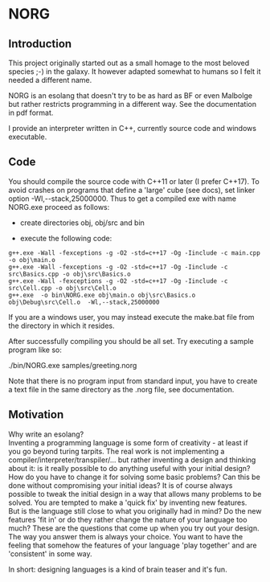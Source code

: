 # NORG

## Introduction
This project originally started out as a small homage to the most beloved species ;-) in the galaxy. It however adapted somewhat to humans so I felt it needed a different name.

NORG is an esolang that doesn't try to be as hard as BF or even Malbolge but rather restricts programming in a different way. See the documentation in pdf format. 

I provide an interpreter written in C++, currently source code and windows executable.


## Code

You should compile the source code with C++11 or later (I prefer C++17). To avoid crashes on programs that define a 'large' cube (see docs), set linker option -Wl,--stack,25000000. Thus to get a compiled exe with name NORG.exe proceed as follows:

- create directories obj, obj/src and bin

- execute the following code:

```
g++.exe -Wall -fexceptions -g -O2 -std=c++17 -Og -Iinclude -c main.cpp -o obj\main.o
g++.exe -Wall -fexceptions -g -O2 -std=c++17 -Og -Iinclude -c src\Basics.cpp -o obj\src\Basics.o
g++.exe -Wall -fexceptions -g -O2 -std=c++17 -Og -Iinclude -c src\Cell.cpp -o obj\src\Cell.o
g++.exe  -o bin\NORG.exe obj\main.o obj\src\Basics.o obj\Debug\src\Cell.o  -Wl,--stack,25000000  
```

If you are a windows user, you may instead execute the make.bat file from the directory in which it resides.

After successfully compiling you should be all set.
Try executing a sample program like so:

./bin/NORG.exe samples/greeting.norg

Note that there is no program input from standard input, you have to create a text file in the same directory as the .norg file, see documentation.



## Motivation
Why write an esolang?  
Inventing a programming language is some form of creativity - at least if you go beyond turing tarpits. The real work is not implementing a compiler/interpreter/transpiler/… but rather inventing a design and thinking about it: is it really possible to do anything useful with your initial design? How do you have to change it for solving some basic problems? Can this be done without compromising your initial ideas? It is of course always possible to tweak the initial design in a way that allows many problems to be solved. You are tempted to make a 'quick fix' by inventing new features.  
But is the language still close to what you originally had in mind? Do the new features 'fit in' or do they rather change the nature of your language too much? 
These are the questions that come up when you try out your design. The way you answer them is always your choice. You want to have the feeling that somehow the features of your language 'play together' and are 'consistent' in some way.

In short: designing languages is a kind of brain teaser and it's fun.
